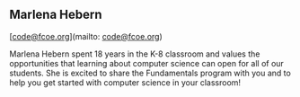 ## Marlena Hebern 

[code@fcoe.org](mailto: code@fcoe.org)

Marlena Hebern spent 18 years in the K-8 classroom and values the opportunities that learning about computer science can open for all of our students. She is excited to share the Fundamentals program with you and to help you get started with computer science in your classroom!
